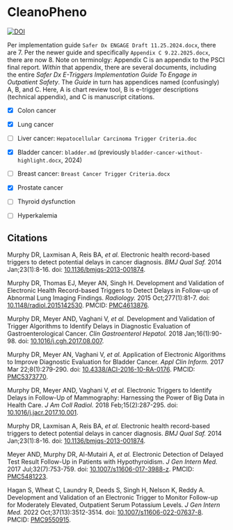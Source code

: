 # CleanoPheno

[![DOI](https://zenodo.org/badge/DOI/10.5281/zenodo.13265178.svg)](https://doi.org/10.5281/zenodo.13265178)

Per implementation guide `Safer Dx ENGAGE Draft 11.25.2024.docx`,
there are 7. Per the newer guide and specifically `Appendix C
9.22.2025.docx`, there are now 8. Note on terminolgy: Appendix C is an
appendix to the PSCI final report. *Within* that appendix, there are
several documents, including the entire *Safer Dx E-Triggers
Implementation Guide To Engage in Outpatient Safety*. The *Guide* in
turn has appendices named (confusingly) A, B, and C. Here, A is chart
review tool, B is e-trigger descriptions (technical appendix), and C
is manuscript citations.


- [x] Colon cancer
- [x] Lung cancer
- [ ] Liver cancer: `Hepatocellular Carcinoma Trigger Criteria.doc`
- [x] Bladder cancer: `bladder.md` (previously `bladder-cancer-without-highlight.docx`, 2024)
- [ ] Breast cancer: `Breast Cancer Trigger Criteria.docx`
- [x] Prostate cancer
- [ ] Thyroid dysfunction
- [ ] Hyperkalemia




## Citations

Murphy DR, Laxmisan A, Reis BA, *et al.* Electronic health
record-based triggers to detect potential delays in cancer diagnosis.
*BMJ Qual Saf.* 2014 Jan;23(1):8-16. doi: [10.1136/bmjqs-2013-001874](https://doi.org/10.1136/bmjqs-2013-001874).

Murphy DR, Thomas EJ, Meyer AN, Singh H. Development and Validation of
Electronic Health Record-based Triggers to Detect Delays in Follow-up
of Abnormal Lung Imaging Findings. *Radiology.* 2015 Oct;277(1):81-7.
doi: [10.1148/radiol.2015142530](https://doi.org/10.1148/radiol.2015142530). PMCID: [PMC4613876](https://pmc.ncbi.nlm.nih.gov/articles/PMC4613876/).

Murphy DR, Meyer AND, Vaghani V, *et al.* Development and Validation
of Trigger Algorithms to Identify Delays in Diagnostic Evaluation of
Gastroenterological Cancer. *Clin Gastroenterol Hepatol.* 2018
Jan;16(1):90-98. doi: [10.1016/j.cgh.2017.08.007](https://doi.org/10.1016/j.cgh.2017.08.007).

Murphy DR, Meyer AN, Vaghani V, *et al.* Application of Electronic
Algorithms to Improve Diagnostic Evaluation for Bladder Cancer. *Appl
Clin Inform.* 2017 Mar 22;8(1):279-290. doi:
[10.4338/ACI-2016-10-RA-0176](https://doi.org/10.4338/ACI-2016-10-RA-0176). PMCID: [PMC5373770](https://pmc.ncbi.nlm.nih.gov/articles/PMC5373770/).

Murphy DR, Meyer AND, Vaghani V, *et al.* Electronic Triggers to
Identify Delays in Follow-Up of Mammography: Harnessing the Power of
Big Data in Health Care. *J Am Coll Radiol.* 2018 Feb;15(2):287-295.
doi: [10.1016/j.jacr.2017.10.001](https://doi.org/10.1016/j.jacr.2017.10.001).

Murphy DR, Laxmisan A, Reis BA, *et al.* Electronic health
record-based triggers to detect potential delays in cancer diagnosis.
*BMJ Qual Saf.* 2014 Jan;23(1):8-16. doi: [10.1136/bmjqs-2013-001874](https://doi.org/10.1136/bmjqs-2013-001874).

Meyer AND, Murphy DR, Al-Mutairi A, *et al.* Electronic Detection of
Delayed Test Result Follow-Up in Patients with Hypothyroidism. *J Gen
Intern Med.* 2017 Jul;32(7):753-759. doi: [10.1007/s11606-017-3988-z](https://doi.org/10.1007/s11606-017-3988-z).
PMCID: [PMC5481223](https://pmc.ncbi.nlm.nih.gov/articles/PMC5481223/).

Hagan S, Wheat C, Laundry R, Deeds S, Singh H, Nelson K, Reddy A.
Development and Validation of an Electronic Trigger to Monitor
Follow-up for Moderately Elevated, Outpatient Serum Potassium Levels.
*J Gen Intern Med.* 2022 Oct;37(13):3512-3514. doi:
[10.1007/s11606-022-07637-8](https://doi.org/10.1007/s11606-022-07637-8). PMCID: [PMC9550915](https://pmc.ncbi.nlm.nih.gov/articles/PMC9550915/).
